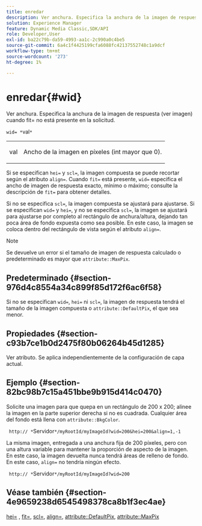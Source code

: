 ```yaml
---
title: enredar
description: Ver anchura. Especifica la anchura de la imagen de respuesta (ver imagen) cuando fit= no está presente en la solicitud.
solution: Experience Manager
feature: Dynamic Media Classic,SDK/API
role: Developer,User
exl-id: ba22c79b-da59-4993-aa1c-2c990a0c4be5
source-git-commit: 6a4c1f4425199cfa6088fc42137552748c1a9dcf
workflow-type: tm+mt
source-wordcount: '273'
ht-degree: 1%

---
```


# enredar{#wid}

Ver anchura. Especifica la anchura de la imagen de respuesta (ver imagen) cuando fit= no está presente en la solicitud.

`wid= *`val`*`

<table id="simpletable_E217453246F5441C896C1F69EA4D4218"> 
 <tr class="strow"> 
  <td class="stentry"> <p> <span class="varname"> val </span> </p> </td> 
  <td class="stentry"> <p>Ancho de la imagen en píxeles (int mayor que 0). </p> </td> 
 </tr> 
</table>

Si se especifican `hei=` y `scl=`, la imagen compuesta se puede recortar según el atributo `align=`. Cuando `fit=` está presente, `wid=` especifica el ancho de imagen de respuesta exacto, mínimo o máximo; consulte la descripción de `fit=` para obtener detalles.

Si no se especifica `scl=`, la imagen compuesta se ajustará para ajustarse. Si se especifican `wid=` y `hei=`, y no se especifica `scl=`, la imagen se ajustará para ajustarse por completo al rectángulo de anchura/altura, dejando tan poca área de fondo expuesta como sea posible. En este caso, la imagen se coloca dentro del rectángulo de vista según el atributo `align=`.

>[!NOTE]
>
>Se devuelve un error si el tamaño de imagen de respuesta calculado o predeterminado es mayor que `attribute::MaxPix`.

## Predeterminado {#section-976d4c8554a34c899f85d172f6ac6f58}

Si no se especifican `wid=`, `hei=` ni `scl=`, la imagen de respuesta tendrá el tamaño de la imagen compuesta o `attribute::DefaultPix`, el que sea menor.

## Propiedades {#section-c93b7ce1b0d2475f80b06264b45d1285}

Ver atributo. Se aplica independientemente de la configuración de capa actual.

## Ejemplo {#section-82bc98b7c15a451bbe9b915d414c0470}

Solicite una imagen para que quepa en un rectángulo de 200 x 200; alinee la imagen en la parte superior derecha si no es cuadrada. Cualquier área del fondo está llena con `attribute::BkgColor`.

` http:// *`Servidor`*/myRootId/myImageId?wid=200&hei=200&align=1,-1`

La misma imagen, entregada a una anchura fija de 200 píxeles, pero con una altura variable para mantener la proporción de aspecto de la imagen. En este caso, la imagen devuelta nunca tendrá áreas de relleno de fondo. En este caso, `align=` no tendría ningún efecto.

` http:// *`Servidor`*/myRootId/myImageId?wid=200`

## Véase también {#section-4e9659238d6545498378ca8b1f3ec4ae}

[hei=](../../../../../is-api/http-ref/image-serving-api-ref/c-http-protocol-reference/c-command-reference/r-is-http-hei.md#reference-6d6f556ccc0e4b98a815e8a5c1944a96) , [fit=](../../../../../is-api/http-ref/image-serving-api-ref/c-http-protocol-reference/c-command-reference/r-fit.md#reference-f11bff6d93d143d6b135de3a923bc989), [scl=](../../../../../is-api/http-ref/image-serving-api-ref/c-http-protocol-reference/c-command-reference/r-scl.md#reference-b2a74e493d0d407e98fe350551ba3fcc), [align=](../../../../../is-api/http-ref/image-serving-api-ref/c-http-protocol-reference/c-command-reference/r-align.md#reference-b7d6b87c75124d78884f916dd6544bc7), [attribute::DefaultPix](../../../../../is-api/image-catalog/image-serving-api-ref/c-image-catalog-reference/c-attributes-reference/r-defaultpix.md#reference-996b2c22b30f4fd9b970c84063306df1), [attribute::MaxPix](../../../../../is-api/image-catalog/image-serving-api-ref/c-image-catalog-reference/c-attributes-reference/r-maxpix.md#reference-e167d396ac794079ba8b5e6eb16eeda5)
